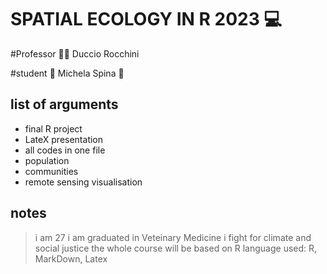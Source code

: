 # SPATIAL ECOLOGY IN R 2023 💻

#Professor 👨‍🔬
Duccio Rocchini

#student 🍉
Michela Spina 🍉

## list of arguments
+ final R project
+ LateX presentation
+ all codes in one file
+ population
+ communities
+ remote sensing visualisation

## notes
> i am 27
> i am graduated in Veteinary Medicine
> i fight for climate and social justice
> the whole course will be based on R
> language used: R, MarkDown, Latex
